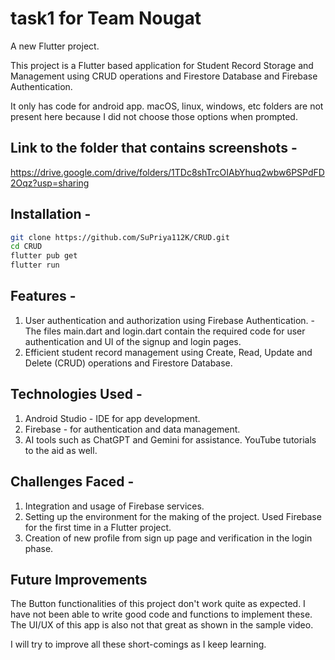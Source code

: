 # task1 for Team Nougat

A new Flutter project.

This project is a Flutter based application for Student Record Storage and Management using CRUD operations and Firestore Database and Firebase Authentication.

 It only has code for android app. macOS, linux, windows, etc folders are not present here because I did not choose those options when prompted. 

## Link to the folder that contains screenshots -
https://drive.google.com/drive/folders/1TDc8shTrcOIAbYhuq2wbw6PSPdFD2Oqz?usp=sharing 

## Installation -

```bash
git clone https://github.com/SuPriya112K/CRUD.git
cd CRUD
flutter pub get
flutter run
```


## Features -
1) User authentication and authorization using Firebase Authentication. - The files main.dart and login.dart contain the required code for user authentication and UI of the signup and login pages.
2) Efficient student record management using Create, Read, Update and Delete (CRUD) operations and Firestore Database.

## Technologies Used - 
1) Android Studio - IDE for app development.
2) Firebase -  for authentication and data management.
3) AI tools such as ChatGPT and Gemini for assistance. YouTube tutorials to the aid as well.

## Challenges Faced - 
1) Integration and usage of Firebase services.
2) Setting up the environment for the making of the project. Used Firebase for the first time in a Flutter project.
3) Creation of new profile from sign up page and verification in the login phase.

## Future Improvements

The Button functionalities of this project don't work quite as expected. I have not been able to write good code and functions to implement these. The UI/UX of this app is also not that great as shown in the sample video.

I will try to improve all these short-comings as I keep learning.

